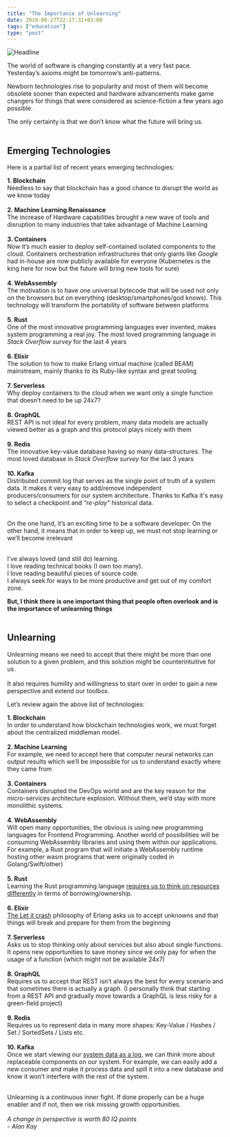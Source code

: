```yaml
---
title: "The Importance of Unlearning"
date: 2019-06-27T22:17:31+03:00
tags: ["education"]
type: "post"
---
```


![Headline][Headline]

The world of software is changing constantly at a very fast pace.
Yesterday’s axioms might be tomorrow’s anti-patterns.

Newborn technologies rise to popularity and most of them will become obsolete sooner than expected and hardware advancements make game changers
for things that were considered as science-fiction a few years ago possible.

The only certainty is that we don’t know what the future will bring us.
<br/>
<br/>

## Emerging Technologies
Here is a partial list of recent years emerging technologies:

**1. Blockchain**
<br/>
Needless to say that blockchain has a good chance to disrupt the world as we know today
<br/>
<br/>
**2. Machine Learning Renaissance**
<br/>
The increase of Hardware capabilities brought a new wave of tools and disruption to many industries that take advantage of Machine Learning
<br/>
<br/>
**3. Containers**
<br/>
Now it’s much easier to deploy self-contained isolated components to the cloud. Containers orchestration infrastructures that only giants like *Google* had in-house are now publicly available for everyone (Kubernetes is the king here for now but the future will bring new tools for sure)
<br/>
<br/>
**4. WebAssembly**
<br/>
The motivation is to have one universal bytecode that will be used not only on the browsers but on everything (desktop/smartphones/god knows).
This technology will transform the portability of software between platforms
<br/>
<br/>
**5. Rust**
<br/>
One of the most innovative programming languages ever invented,
makes system programming a real joy. The most loved programming language in *Stack Overflow survey* for the last 4 years
<br/>
<br/>
**6. Elixir**
<br/>
The solution to how to make Erlang virtual machine (called BEAM) mainstream, mainly thanks to its Ruby-like syntax and great tooling
<br/>
<br/>
**7. Serverless**
<br/>
Why deploy containers to the cloud when we want only a single function that doesn’t need to be up 24x7?
<br/>
<br/>
**8. GraphQL**
<br/>
REST API is not ideal for every problem, many data models are actually viewed better as a graph and this protocol plays nicely with them
<br/>
<br/>
**9. Redis**
<br/>
The innovative key-value database having so many data-structures.
The most loved database in *Stack Overflow survey* for the last 3 years
<br/>
<br/>
**10. Kafka**
<br/>
Distributed commit log that serves as the single point of truth of a system data. It makes it very easy to add/remove independent producers/consumers for our system architecture.
Thanks to Kafka it's easy to select a checkpoint and *“re-play”* historical data.
<br/>
<br/>

On the one hand, it’s an exciting time to be a software developer.
On the other hand, it means that in order to keep up, we must not stop learning or we’ll become irrelevant

<br/>
I’ve always loved (and still do) learning.
<br/>
I love reading technical books (I own too many).
<br/>
I love reading beautiful pieces of source code.
<br/>
I always seek for ways to be more productive and get out of my comfort zone.
<br/>

**But, I think there is one important thing that people often overlook and is the importance of unlearning things**
<br/>
<br/>

## Unlearning
Unlearning means we need to accept that there might be more than one solution to a given problem, and this solution might be counterintuitive for us.
<br/>
<br/>
It also requires humility and willingness to start over in order to gain a new perspective and extend our toolbox.

Let’s review again the above list of technologies:
<br/>

**1. Blockchain**
<br/>
In order to understand how blockchain technologies work, we must forget about the centralized middleman model.
<br/>
<br/>
**2. Machine Learning**
<br/>
For example, we need to accept here that computer neural networks can output results which we’ll be impossible for us to understand exactly where they came from
<br/>
<br/>
**3. Containers**
<br/>
Containers disrupted the DevOps world and are the key reason for the micro-services architecture explosion. Without them, we’d stay with more monolithic systems.
<br/>
<br/>
**4. WebAssembly**
<br/>
Will open many opportunities, the obvious is using new programming languages for Frontend Programming. Another world of possibilities will be consuming WebAssembly libraries and using them within our applications. For example, a Rust program that will initiate a WebAssembly runtime hosting other wasm programs that were originally coded in Golang/Swift/other)
<br/>
<br/>
**5. Rust**
<br/>
Learning the Rust programming language [requires us to think on resources differently][rust-can-be-difficult-to-learn] in terms of borrowing/ownership.
<br/>
<br/>
**6. Elixir**
<br/>
[The Let it crash][the-zen-of-erlang] philosophy of Erlang asks us to accept unknowns and that things will break and prepare for them from the beginning
<br/>
<br/>
**7. Serverless**
<br/>
Asks us to stop thinking only about services but also about single functions. It opens new opportunities to save money since we only pay for when the usage of a function (which might not be available 24x7)
<br/>
<br/>
**8. GraphQL**
<br/>
Requires us to accept that REST isn’t always the best for every scenario and that sometimes there is actually a graph. (I personally think that starting from a REST API and gradually move towards a GraphQL is less risky for a green-field project)
<br/>
<br/>
**9. Redis**
<br/>
Requires us to represent data in many more shapes: Key-Value / Hashes / Set / SortedSets / Lists etc.
<br/>
<br/>
**10. Kafka**
<br/>
Once we start viewing our [system data as a log][every-software-engineer-should-know-about], we can think more about replaceable components on our system. For example, we can easily add a new consumer and make it process data and spill it into a new database and know it won’t interfere with the rest of the system.
<br/>
<br/>


Unlearning is a continuous inner fight. If done properly can be a huge enabler and if not, then we risk missing growth opportunities.
<br/>
<br/>
_A change in perspective is worth 80 IQ points_
<br/>
_- Alan Kay_


[Headline]: https://miro.medium.com/max/715/1*XqvZXIMCxaob-BdWNV2AOw.png
[every-software-engineer-should-know-about]: https://engineering.linkedin.com/distributed-systems/log-what-every-software-engineer-should-know-about-real-time-datas-unifying
[the-zen-of-erlang]: https://ferd.ca/the-zen-of-erlang.html
[rust-can-be-difficult-to-learn]: https://www.influxdata.com/blog/rust-can-be-difficult-to-learn-and-frustrating-but-its-also-the-most-exciting-thing-in-software-development-in-a-long-time
